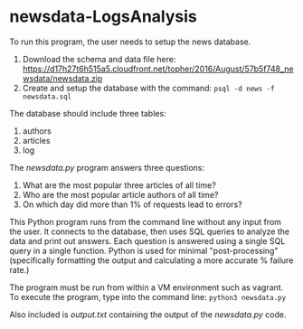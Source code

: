 # newsdata-LogsAnalysis

To run this program, the user needs to setup the news database.

1. Download the schema and data file here:
https://d17h27t6h515a5.cloudfront.net/topher/2016/August/57b5f748_newsdata/newsdata.zip
2. Create and setup the database with the command:
`psql -d news -f newsdata.sql`

The database should include three tables:
1. authors
2. articles
3. log

The *newsdata.py* program answers three questions:
1. What are the most popular three articles of all time?
2. Who are the most popular article authors of all time?
3. On which day did more than 1% of requests lead to errors?

This Python program runs from the command line without any input from the user. It connects to the database, then uses SQL queries to analyze the data and print out answers. Each question is answered using a single SQL query in a single function. Python is used for minimal "post-processing" (specifically formatting the output and calculating a more accurate % failure rate.)

The program must be run from within a VM environment such as vagrant. To execute the program, type into the command line:
`python3 newsdata.py`

Also included is *output.txt* containing the output of the *newsdata.py* code.
